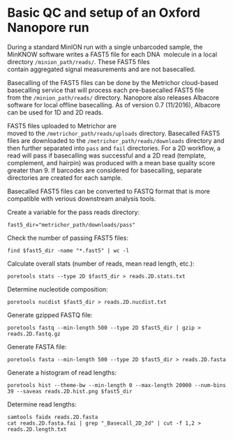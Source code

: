 # Basic QC and setup of an Oxford Nanopore run

During a standard MinION run with a single unbarcoded sample, the MinKNOW software writes a FAST5 file for each DNA 
molecule in a local directory `/minion_path/reads/`. These FAST5 files contain aggregated signal measurements and are 
not basecalled.

Basecalling of the FAST5 files can be done by the Metrichor cloud-based basecalling service that will process each 
pre-basecalled FAST5 file from the `/minion_path/reads/` directory. 
Nanopore also releases Albacore software for local offline basecalling. 
As of version 0.7 (11/2016), Albacore can be used for 1D and 2D reads.

FAST5 files uploaded to Metrichor are moved to the `/metrichor_path/reads/uploads` directory. 
Basecalled FAST5 files are downloaded to the `/metrichor_path/reads/downloads` directory and then further separated 
into `pass` and `fail` directories. 
For a 2D workflow, a read will pass if basecalling was successful and a 2D read (template, complement, and hairpin) was produced with a mean base quality score greater than 9. 
If barcodes are considered for basecalling, separate directories are created for each sample.

Basecalled FAST5 files can be converted to FASTQ format that is more compatible with verious downstream analysis tools.

Create a variable for the pass reads directory:
```
fast5_dir="metrichor_path/downloads/pass"
```

Check the number of passing FAST5 files:
```
find $fast5_dir -name "*.fast5" | wc -l
```

Calculate overall stats (number of reads, mean read length, etc.):
```
poretools stats --type 2D $fast5_dir > reads.2D.stats.txt
```

Determine nucleotide composition:
```
poretools nucdist $fast5_dir > reads.2D.nucdist.txt
```

Generate gzipped FASTQ file:
```
poretools fastq --min-length 500 --type 2D $fast5_dir | gzip > reads.2D.fastq.gz
```

Generate FASTA file:
```
poretools fasta --min-length 500 --type 2D $fast5_dir > reads.2D.fasta
```

Generate a histogram of read lengths:
```
poretools hist --theme-bw --min-length 0 --max-length 20000 --num-bins 39 --saveas reads.2D.hist.png $fast5_dir
```

Determine read lengths:
```
samtools faidx reads.2D.fasta
cat reads.2D.fasta.fai | grep "_Basecall_2D_2d" | cut -f 1,2 > reads.2D.length.txt
```
